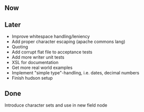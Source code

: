 Now
---


Later
-----
* Improve whitespace handling/leniency
* Add proper character escaping (apache commons lang)
* Quoting
* Add corrupt flat file to acceptance tests
* Add more writer unit tests
* XSL for documentation
* Get more real world examples
* Implement "simple type"-handling, i.e. dates, decimal numbers
* Finish hudson setup

Done
----
Introduce character sets and use in new field node